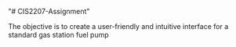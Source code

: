 "# CIS2207-Assignment" 

The objective is to create a user-friendly and intuitive interface for a standard gas station fuel pump
